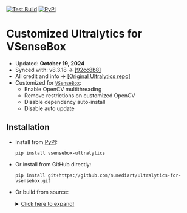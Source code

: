 [![Test Build](https://github.com/numediart/ultralytics-for-vsensebox/actions/workflows/test_build.yaml/badge.svg)](https://github.com/numediart/ultralytics-for-vsensebox/actions/workflows/test_build.yaml) [![PyPI](https://github.com/numediart/ultralytics-for-vsensebox/actions/workflows/publish.yaml/badge.svg)](https://github.com/numediart/ultralytics-for-vsensebox/actions/workflows/publish.yaml)

# Customized Ultralytics for VSenseBox

* Updated: **October 19, 2024**
* Synced with: v8.3.18 -> [[92cc8b8]](https://github.com/ultralytics/ultralytics/commit/92cc8b8b52fc7122848d2d5472b79841135f902d)
* All credit and info -> [[Original Ultralytics repo]](https://github.com/ultralytics/ultralytics)
* Customized for [`VSenseBox`](https://github.com/numediart/vsensebox):
    - Enable OpenCV multithreading
    - Remove restrictions on customized OpenCV
    - Disable dependency auto-install
    - Disable auto update

## Installation

* Install from [PyPI](https://pypi.org/project/vsensebox-ultralytics/):
    ```
    pip install vsensebox-ultralytics
    ``` 
* Or install from GitHub directly:
    ```
    pip install git+https://github.com/numediart/ultralytics-for-vsensebox.git
    ```
* Or build from source:

    <details><summary><ins>Click here to expand!</ins></summary>
    
    ```
    git clone https://github.com/numediart/ultralytics-for-vsensebox.git
    cd ultralytics-for-vsensebox
    python -m pip install --upgrade pip
    python -m pip install -U pip setuptools
    pip install wheel build
    python -m build --wheel --skip-dependency-check --no-isolatio
    cd dist
    ```
    
    </details>
